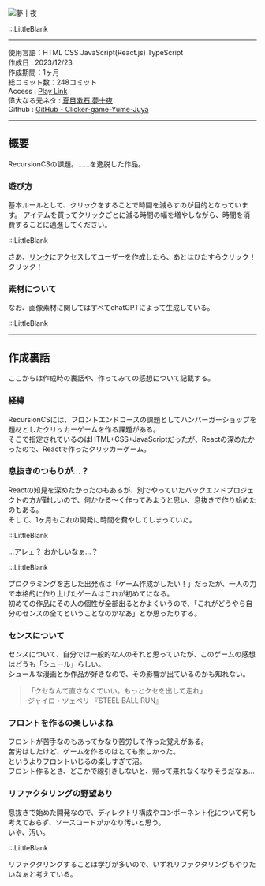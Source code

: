 

![夢十夜](/pages/Products/page/yume-juya/img/yume-juya_top.jpg)  

:::LittleBlank  

---  

使用言語：HTML CSS JavaScript(React.js) TypeScript  
作成日 : 2023/12/23  
作成期間：1ヶ月  
総コミット数：248コミット  
Access : [Play Link](https://clicker-game-yume-juya.vercel.app)  
偉大なる元ネタ : [夏目漱石 夢十夜](https://www.aozora.gr.jp/cards/000148/files/799_14972.html)  
Github : [GitHub - Clicker-game-Yume-Juya](https://github.com/kip2/Clicker-game-Yume-Juya)  

---  

## 概要

RecursionCSの課題。......を逸脱した作品。  

### 遊び方

基本ルールとして、クリックをすることで時間を減らすのが目的となっています。
アイテムを買ってクリックごとに減る時間の幅を増やしながら、時間を消費することに邁進してください。

:::LittleBlank

さあ、[リンク](https://clicker-game-yume-juya.vercel.app)にアクセスしてユーザーを作成したら、あとはひたすらクリック！クリック！  


### 素材について  

なお、画像素材に関してはすべてchatGPTによって生成している。    

:::LittleBlank

---

## 作成裏話

ここからは作成時の裏話や、作ってみての感想について記載する。

### 経緯  

RecursionCSには、フロントエンドコースの課題としてハンバーガーショップを題材としたクリッカーゲームを作る課題がある。    
そこで指定されているのはHTML+CSS+JavaScriptだったが、Reactの深めたかったので、Reactで作ったクリッカーゲーム。   

### 息抜きのつもりが...？    

Reactの知見を深めたかったのもあるが、別でやっていたバックエンドプロジェクトの方が難しいので、何かかる〜く作ってみようと思い、息抜きで作り始めたのもある。    
そして、1ヶ月もこれの開発に時間を費やしてしまっていた。    

:::LittleBlank

...アレェ？ おかしいなぁ...？    

:::LittleBlank

プログラミングを志した出発点は「ゲーム作成がしたい！」だったが、一人の力で本格的に作り上げたゲームはこれが初めてになる。    
初めての作品にその人の個性が全部出るとかよくいうので、「これがどうやら自分のセンスの全てということなのかなあ」とか思ったりする。    

### センスについて

センスについて、自分では一般的な人のそれと思っていたが、このゲームの感想はどうも「シュール」らしい。    
シュールな漫画とか作品が好きなので、その影響が出ているのかも知れない。    

 > 「クセなんて直さなくていい。もっとクセを出して走れ」    
 >  ジャイロ・ツェペリ 『STEEL BALL RUN』    


### フロントを作るの楽しいよね    

フロントが苦手なのもあってかなり苦労して作った覚えがある。    
苦労はしたけど、ゲームを作るのはとても楽しかった。    
というよりフロントいじるの楽しすぎて沼。    
フロント作るとき、どこかで線引きしないと、帰って来れなくなりそうだなぁ...    

### リファクタリングの野望あり    

息抜きで始めた開発なので、ディレクトリ構成やコンポーネント化について何も考えておらず、ソースコードがかなり汚いと思う。    
いや、汚い。

:::LittleBlank

リファクタリングすることは学びが多いので、いずれリファクタリングもやりたいなぁと考えている。  
